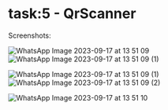 # task:5 - QrScanner

Screenshots:

![WhatsApp Image 2023-09-17 at 13 51 09](https://github.com/deep22798/task_5-qrscanner/assets/76737835/4f347ca1-9fb9-4a56-a618-7a37bfe56f1f)    ![WhatsApp Image 2023-09-17 at 13 51 09 (1)](https://github.com/deep22798/task_5-qrscanner/assets/76737835/3352d5a6-6815-4500-b55b-d79b04d7772c)


![WhatsApp Image 2023-09-17 at 13 51 09 (1)](https://github.com/deep22798/task_5-qrscanner/assets/76737835/9aef7d4b-6b1e-4988-8d64-f4f6c1de1fb6)  ![WhatsApp Image 2023-09-17 at 13 51 09 (2)](https://github.com/deep22798/task_5-qrscanner/assets/76737835/d80620f0-46a4-44e3-9057-0ec50f774d0b)

![WhatsApp Image 2023-09-17 at 13 51 10](https://github.com/deep22798/task_5-qrscanner/assets/76737835/10bd41e9-c843-4a64-a58e-71cd610242e5)


